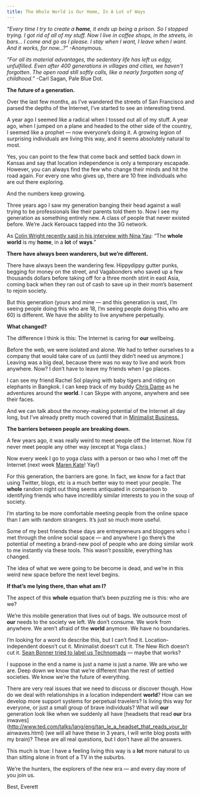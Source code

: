 ```yaml
---
title: The Whole World is Our Home, In A Lot of Ways
---
```


_“Every time I try to create a **home**, it ends up being a prison. So I
stopped trying. I got rid of all of my stuff. Now I live in coffee shops, in
the streets, in bars… I come and go as I please. I stay when I want, I leave
when I want. And it works, for now…?”_ -Anonymous.

_“For all its material advantages, the sedentary life has left us edgy,
unfulfilled. Even after 400 generations in villages and cities, we haven’t
forgotten. The open road still softly calls, like a nearly forgotten song of
childhood.”_ -Carl Sagan, Pale Blue Dot.

**The future of a generation.**

Over the last few months, as I’ve wandered the streets of San Francisco and
parsed the depths of the Internet, I’ve started to see an interesting trend.

A year ago I seemed like a radical when I tossed out all of my stuff. A year
ago, when I jumped on a plane and headed to the other side of the country, I
seemed like a prophet — now everyone’s doing it. A growing legion of
surprising individuals are living this way, and it seems absolutely natural to
most.

Yes, you can point to the few that come back and settled back down in Kansas
and say that location independence is only a temporary escapade. However, you
can always find the few who change their minds and hit the road again. For
every one who gives up, there are 10 free individuals who are out there
exploring.

And the numbers keep growing.

Three years ago I saw my generation banging their head against a wall trying
to be professionals like their parents told them to. Now I see my generation
as something entirely new. A class of people that never existed before. We’re
Jack Kerouacs tapped into the 3G network.

As [Colin Wright recently said in his interview with Nina
Yau](http://castlesintheair.org/blog/2010/11/08/colinishisname/): “The
**whole** **world** is my **home**, in a **lot** of **ways**.”

**There have always been wanderers, but we’re different.**

There have always been the wandering few. Hippydippy gutter punks, begging for
money on the street, and Vagabonders who saved up a few thousands dollars
before taking off for a three month stint in east Asia, coming back when they
ran out of cash to save up in their mom’s basement to rejoin society.

But this generation (yours and mine — and this generation is vast, I’m seeing
people doing this who are 18, I’m seeing people doing this who are 60) is
different. We have the ability to live anywhere perpetually.

**What changed?**

The difference I think is this: The Internet is caring for **our** wellbeing.

Before the web, we were isolated and alone. We had to tether ourselves to a
company that would take care of us (until they didn’t need us anymore.)
Leaving was a big deal, because there was no way to live and work from
anywhere. Now? I don’t have to leave my friends when I go places.

I can see my friend Rachel Sol playing with baby tigers and riding on
elephants in Bangkok. I can keep track of my buddy [Chris
Dame](http://www.traveltrue.net/) as he adventures around the **world**. I can
Skype with anyone, anywhere and see their faces.

And we can talk about the money-making potential of the Internet all day long,
but I’ve already pretty much covered that in [Minimalist
Business.](http://www.minimalistbusiness.com/)

**The barriers between people are breaking down.**

A few years ago, it was really weird to meet people off the Internet. Now I’d
never meet people any other way (except at Yoga class.)

Now every week I go to yoga class with a person or two who I met off the
Internet (next week [Maren Kate](http://www.escapingthe9to5.com/)! Yay!)

For this generation, the barriers are gone. In fact, we know for a fact that
using Twitter, blogs, etc is a much better way to meet your people. The
**whole** random night out thing seems antiquated in comparison to identifying
friends who have incredibly similar interests to you in the soup of society.

I’m starting to be more comfortable meeting people from the online space than
I am with random strangers. It’s just so much more useful.

Some of my best friends these days are entrepreneurs and bloggers who I met
through the online social space — and anywhere I go there’s the potential of
meeting a brand-new pool of people who are doing similar work to me instantly
via these tools. This wasn’t possible, everything has changed.

The idea of what we were going to be become is dead, and we’re in this weird
new space before the next level begins.

**If that’s me lying there, than what am I?**

The aspect of this **whole** equation that’s been puzzling me is this: who are
we?

We’re this mobile generation that lives out of bags. We outsource most of
**our** needs to the society we left. We don’t consume. We work from anywhere.
We aren’t afraid of the **world** anymore. We have no boundaries.

I’m looking for a word to describe this, but I can’t find it. Location-
independent doesn’t cut it. Minimalist doesn’t cut it. The New Rich doesn’t
cut it. [Sean Bonner tried to label us
Technomads](http://boingboing.net/2010/09/10/technomads.html) — maybe that
works?

I suppose in the end a name is just a name is just a name. We are who we are.
Deep down we know that we’re different than the rest of settled societies. We
know we’re the future of everything.

There are very real issues that we need to discuss or discover though. How do
we deal with relationships in a location independent **world**? How can we
develop more support systems for perpetual travelers? Is living this way for
everyone, or just a small group of brave individuals? What will **our**
generation look like when we suddenly all have [headsets that read **our** bra
inwaves](http://www.ted.com/talks/lang/eng/tan_le_a_headset_that_reads_your_br
ainwaves.html) (we will all have these in 3 years, I will write blog posts
with my brain)? These are all real questions, but I don’t have all the
answers.

This much is true: I have a feeling living this way is a **lot** more natural
to us than sitting alone in front of a TV in the suburbs.

We’re the hunters, the explorers of the new era — and every day more of you
join us.

Best, Everett
